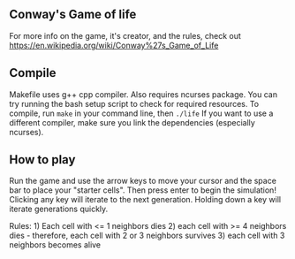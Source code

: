 ## Conway's Game of life

For more info on the game, it's creator, and the rules, check out https://en.wikipedia.org/wiki/Conway%27s_Game_of_Life

## Compile
Makefile uses g++ cpp compiler. Also requires ncurses package. You can try running the bash setup script to check for required resources.
To compile, run
    ```make```
in your command line, then
    ```./life```
If you want to use a different compiler, make sure you link the dependencies (especially ncurses).

## How to play
Run the game and use the arrow keys to move your cursor and the space bar to place your "starter cells". Then press enter to begin the simulation!
Clicking any key will iterate to the next generation. Holding down a key will iterate generations quickly.

Rules:
    1) Each cell with  <= 1 neighbors dies
    2) each cell with >= 4 neighbors dies
      - therefore, each cell with 2 or 3 neighbors survives
    3) each cell with 3 neighbors becomes alive
